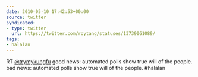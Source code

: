```yaml
---
date: 2010-05-10 17:42:53+00:00
source: twitter
syndicated:
- type: twitter
  url: https://twitter.com/roytang/statuses/13739061089/
tags:
- halalan
---
```


RT [@trymykungfu](https://twitter.com/trymykungfu/) good news: automated polls show true will of the people. bad news: automated polls show true will of the people. #halalan